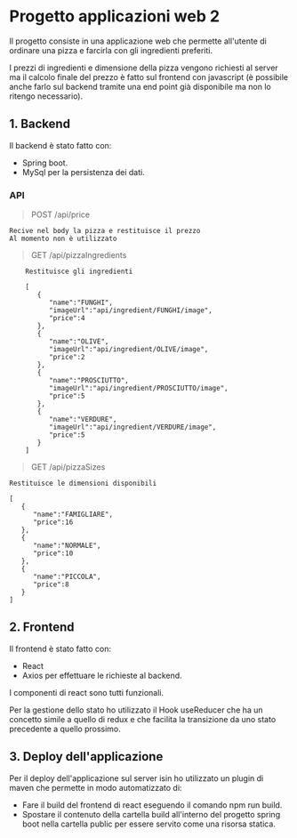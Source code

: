 # Progetto applicazioni web 2

Il progetto consiste in una applicazione web che permette all'utente di ordinare una pizza e farcirla 
con gli ingredienti preferiti. 

I prezzi di ingredienti e dimensione della pizza vengono richiesti al server ma il calcolo 
finale del prezzo è fatto sul frontend con javascript (è possibile anche farlo sul backend tramite una end point
già disponibile ma non lo ritengo necessario).


## 1. Backend

Il backend è stato fatto con:

* Spring boot.
* MySql per la persistenza dei dati.

### API

 
> POST /api/price

    Recive nel body la pizza e restituisce il prezzo
    Al momento non è utilizzato
 
> GET /api/pizzaIngredients

        Restituisce gli ingredienti
                                             
        [
           {
              "name":"FUNGHI",
              "imageUrl":"api/ingredient/FUNGHI/image",
              "price":4
           },
           {
              "name":"OLIVE",
              "imageUrl":"api/ingredient/OLIVE/image",
              "price":2
           },
           {
              "name":"PROSCIUTTO",
              "imageUrl":"api/ingredient/PROSCIUTTO/image",
              "price":5
           },
           {
              "name":"VERDURE",
              "imageUrl":"api/ingredient/VERDURE/image",
              "price":5
           }
        ]

> GET /api/pizzaSizes      

    Restituisce le dimensioni disponibili
    
    [
       {
          "name":"FAMIGLIARE",
          "price":16
       },
       {
          "name":"NORMALE",
          "price":10
       },
       {
          "name":"PICCOLA",
          "price":8
       }
    ]                                



## 2. Frontend

Il frontend è stato fatto con:

* React
* Axios per effettuare le richieste al backend.

I componenti di react sono tutti funzionali.

Per la gestione dello stato ho utilizzato il Hook useReducer che ha un concetto simile a quello di redux
e che facilita la transizione da uno stato precedente a quello prossimo.


## 3. Deploy dell'applicazione

Per il deploy dell'applicazione sul server isin ho utilizzato un plugin di maven che permette 
in modo automatizzato di:

* Fare il build del frontend di react eseguendo il comando npm run build.
* Spostare il contenuto della cartella build all'interno del progetto spring boot nella cartella public
per essere servito come una risorsa statica.
